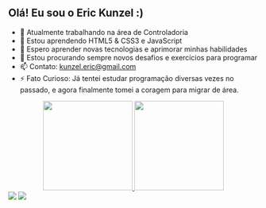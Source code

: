 ## Olá! Eu sou o Eric Kunzel :)

- 🔭 Atualmente trabalhando na área de Controladoria
- 🌱 Estou aprendendo HTML5 & CSS3 e JavaScript
- 👯 Espero aprender novas tecnologias e aprimorar minhas habilidades
- 🤔 Estou procurando sempre novos desafios e exercícios para programar
- 📫 Contato: kunzel.eric@gmail.com
- ⚡ Fato Curioso: Já tentei estudar programação diversas vezes no passado, e agora finalmente tomei a coragem para migrar de área.

<div align="center">
  <a href="https://github.com/kunzeleric">
  <img height="180em" src="https://github-readme-stats.vercel.app/api?username=kunzeleric&show_icons=true&theme=dark&include_all_commits=true&count_private=true"/>
  <img height="180em" src="https://github-readme-stats.vercel.app/api/top-langs/?username=kunzeleric&layout=compact&langs_count=7&theme=dark"/>
</div>

 
<div> 
   <a href = "mailto:kunzel.eric@gmail.com"><img src="https://img.shields.io/badge/-Gmail-%23333?style=for-the-badge&logo=gmail&logoColor=white" target="_blank"></a>
   <a href="https://www.linkedin.com/in/eric-edward-k%C3%BCnzel-0b139574/" target="_blank"><img src="https://img.shields.io/badge/-LinkedIn-%230077B5?style=for-the-badge&logo=linkedin&logoColor=white" target="_blank"></a> 
 </div>
